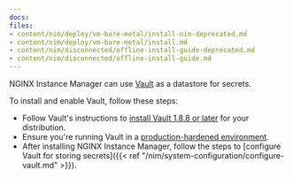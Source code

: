 ```yaml
---
docs:
files:
- content/nim/deploy/vm-bare-metal/install-nim-deprecated.md
- content/nim/deploy/vm-bare-metal/install.md
- content/nim/disconnected/offline-install-guide-deprecated.md
- content/nim/disconnected/offline-install-guide.md
---
```


NGINX Instance Manager can use [Vault](https://www.vaultproject.io/) as a datastore for secrets.

To install and enable Vault, follow these steps:

- Follow Vault's instructions to [install Vault 1.8.8 or later](https://www.vaultproject.io/docs/install) for your distribution.
- Ensure you're running Vault in a [production-hardened environment](https://learn.hashicorp.com/tutorials/vault/production-hardening).
- After installing NGINX Instance Manager, follow the steps to [configure Vault for storing secrets]({{< ref "/nim/system-configuration/configure-vault.md" >}}).
